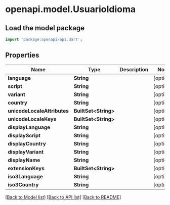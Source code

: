 # openapi.model.UsuarioIdioma

## Load the model package
```dart
import 'package:openapi/api.dart';
```

## Properties
Name | Type | Description | Notes
------------ | ------------- | ------------- | -------------
**language** | **String** |  | [optional] 
**script** | **String** |  | [optional] 
**variant** | **String** |  | [optional] 
**country** | **String** |  | [optional] 
**unicodeLocaleAttributes** | **BuiltSet&lt;String&gt;** |  | [optional] 
**unicodeLocaleKeys** | **BuiltSet&lt;String&gt;** |  | [optional] 
**displayLanguage** | **String** |  | [optional] 
**displayScript** | **String** |  | [optional] 
**displayCountry** | **String** |  | [optional] 
**displayVariant** | **String** |  | [optional] 
**displayName** | **String** |  | [optional] 
**extensionKeys** | **BuiltSet&lt;String&gt;** |  | [optional] 
**iso3Language** | **String** |  | [optional] 
**iso3Country** | **String** |  | [optional] 

[[Back to Model list]](../README.md#documentation-for-models) [[Back to API list]](../README.md#documentation-for-api-endpoints) [[Back to README]](../README.md)


